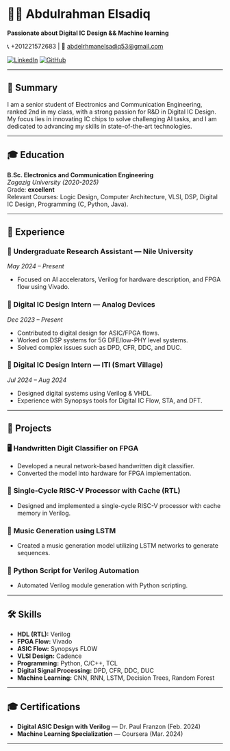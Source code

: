 # 👨‍💻 Abdulrahman Elsadiq

**Passionate about Digital IC Design && Machine learning**

📞 +201221572683 | 📧 abdelrhmanelsadiq53@gmail.com  

[![LinkedIn](https://img.shields.io/badge/LinkedIn-Profile-blue?logo=linkedin)](https://linkedin.com/in/elsadiq) 
[![GitHub](https://img.shields.io/badge/GitHub-Profile-black?logo=github)](https://github.com/elsadiq7)


---

## 📝 **Summary**

I am a senior student of Electronics and Communication Engineering, ranked 2nd in my class, with a strong passion for R&D in Digital IC Design. My focus lies in innovating IC chips to solve challenging AI tasks, and I am dedicated to advancing my skills in state-of-the-art technologies.

---

## 🎓 **Education**

**B.Sc. Electronics and Communication Engineering**  
*Zagazig University (2020-2025)*  
Grade: **excellent**  
Relevant Courses: Logic Design, Computer Architecture, VLSI, DSP, Digital IC Design, Programming (C, Python, Java).

---

## 💼 **Experience**
### 🔹 Undergraduate Research Assistant — **Nile University**  
*May 2024 – Present*  
- Focused on AI accelerators, Verilog for hardware description, and FPGA flow using Vivado.
  
### 🔹 Digital IC Design Intern — **Analog Devices**  
*Dec 2023 – Present*  
- Contributed to digital design for ASIC/FPGA flows.  
- Worked on DSP systems for 5G DFE/low-PHY level systems.  
- Solved complex issues such as DPD, CFR, DDC, and DUC.

### 🔹 Digital IC Design Intern — **ITI (Smart Village)**  
*Jul 2024 – Aug 2024*  
- Designed digital systems using Verilog & VHDL.  
- Experience with Synopsys tools for Digital IC Flow, STA, and DFT.
---

## 🚀 **Projects**

### 🖥️ **Handwritten Digit Classifier on FPGA**  
- Developed a neural network-based handwritten digit classifier.  
- Converted the model into hardware for FPGA implementation.

### 🔧 **Single-Cycle RISC-V Processor with Cache (RTL)**  
- Designed and implemented a single-cycle RISC-V processor with cache memory in Verilog.

### 🎵 **Music Generation using LSTM**  
- Created a music generation model utilizing LSTM networks to generate sequences.

### 🐍 **Python Script for Verilog Automation**  
- Automated Verilog module generation with Python scripting.

---

## 🛠 **Skills**

- **HDL (RTL):** Verilog  
- **FPGA Flow:** Vivado  
- **ASIC Flow:** Synopsys FLOW  
- **VLSI Design:** Cadence  
- **Programming:** Python, C/C++, TCL  
- **Digital Signal Processing:** DPD, CFR, DDC, DUC  
- **Machine Learning:** CNN, RNN, LSTM, Decision Trees, Random Forest

---

## 🎓 **Certifications**

- **Digital ASIC Design with Verilog** — Dr. Paul Franzon (Feb. 2024)  
- **Machine Learning Specialization** — Coursera (Mar. 2024)

---

